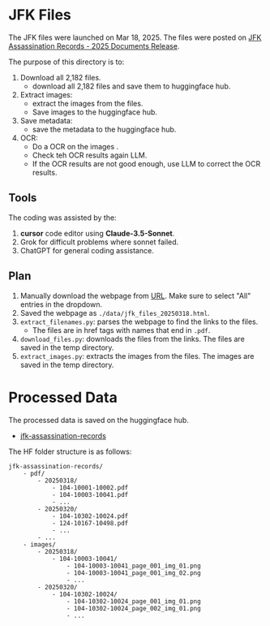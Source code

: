 # JFK Files

The JFK files were launched on Mar 18, 2025. The files were posted on
[JFK Assassination Records - 2025 Documents Release](https://www.archives.gov/research/jfk/release-2025).

The purpose of this directory is to:
1. Download all 2,182 files.
	- download all 2,182 files and save them to huggingface hub.
2. Extract images:
	- extract the images from the files.
	- Save images to the huggingface hub.
4. Save metadata:
	- save the metadata to the huggingface hub.
5. OCR:
	- Do a OCR on the images .
	- Check teh OCR results again LLM.
	- If the OCR results are not good enough, use LLM to correct the OCR results.

## Tools
The coding was assisted by the:
1. __cursor__ code editor using __Claude-3.5-Sonnet__.
2. Grok for difficult problems where sonnet failed.
3. ChatGPT for general coding assistance.

## Plan
1. Manually download the webpage from [URL](https://www.archives.gov/research/jfk/release-2025). Make sure to select "All" entries in the dropdown.
2. Saved the webpage as `./data/jfk_files_20250318.html`.
3. `extract_filenames.py`: parses the webpage to find the links to the files.
    - The files are in href tags with names that end in `.pdf`.
4. `download_files.py`: downloads the files from the links. The files are saved in the temp directory.
5. `extract_images.py`: extracts the images from the files. The images are saved in the temp directory.


# Processed Data

The processed data is saved on the huggingface hub.

- [jfk-assassination-records](https://huggingface.co/datasets/opendriod/jfk-assassination-records)

The HF folder structure is as follows:

```
jfk-assassination-records/
    - pdf/
		- 20250318/
			- 104-10001-10002.pdf
			- 104-10003-10041.pdf
			- ...
		- 20250320/
			- 104-10302-10024.pdf
			- 124-10167-10498.pdf
			- ...
		- ...
    - images/
        - 20250318/
            - 104-10003-10041/
                - 104-10003-10041_page_001_img_01.png
                - 104-10003-10041_page_001_img_02.png
                - ...
        - 20250320/
            - 104-10302-10024/
                - 104-10302-10024_page_001_img_01.png
				- 104-10302-10024_page_002_img_01.png
                - ...
```
